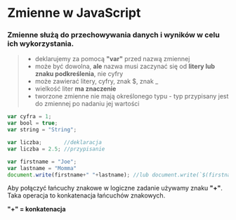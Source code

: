 # Zmienne w JavaScript

### Zmienne służą do przechowywania danych i wyników w celu ich wykorzystania.

> - deklarujemy za pomocą **"var"** przed nazwą zmiennej
> - może być dowolna, **ale** nazwa musi zaczynać się od **litery lub znaku podkreślenia**, nie cyfry
> - może zawierać litery, cyfry, znak $, znak _
> - wielkość liter **ma znaczenie**
> - tworzone zmienne nie mają określonego typu - typ przypisany jest do zmiennej po nadaniu jej wartości

```JavaScript
var cyfra = 1;
var bool = true;
var string = "String";
```

```JavaScript
var liczba;       //deklaracja
var liczba = 2.5; //przypisanie
```
```JavaScript
var firstname = "Joe";
var lastname = "Momma"
document.write(firstname+" "+lastname); //lub document.write(`$(firstname) $(lastname)`)
```

Aby połączyć łańcuchy znakowe w logiczne zadanie używamy znaku **"+"**. Taka operacja to konkatenacja łańcuchów znakowych.

**"\+" =  konkatenacja**
